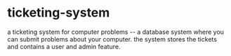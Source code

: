 # ticketing-system
a ticketing system for computer problems -- a database system where you can submit problems about your computer. the system stores the tickets and contains a user and admin feature.
